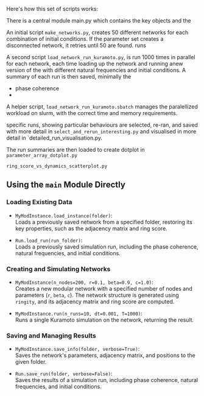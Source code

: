 
Here's how this set of scripts works:

There is a central module main.py which contains the key objects and the





An initial script `make_networks.py`, creates 50 different networks for each combination of initial conditions. If the parameter set creates a disconnected network, it retries until 50 are found.
runs

A second script `load_network_run_kuramoto.py`, is run 1000 times in parallel for each network, each time loading up the network and running anew version of the with different natural frequencies and initial conditions. A summary of each run is then saved, minimally the
- phase coherence
- 






A helper script, `load_network_run_kuramoto.sbatch` manages the paralellized workload on slurm, with the correct time and memory requirements.


specific runs, showing particular behaviours are selected, re-ran, and saved with more detail in `select_and_rerun_interesting.py` and visualised in more detail in `detailed_run_visualisation.py.



The run summaries are then loaded to create dotplot in  `parameter_array_dotplot.py`


`ring_score_vs_dynamics_scatterplot.py`












## Using the `main` Module Directly  

### Loading Existing Data  

- `MyModInstance.load_instance(folder)`:  
  Loads a previously saved network from a specified folder, restoring its key properties, such as the adjacency matrix and ring score.  

- `Run.load_run(run_folder)`:  
  Loads a previously saved simulation run, including the phase coherence, natural frequencies, and initial conditions.  

### Creating and Simulating Networks  

- `MyModInstance(n_nodes=200, r=0.1, beta=0.9, c=1.0)`:  
  Creates a new modular network with a specified number of nodes and parameters (`r`, `beta`, `c`). The network structure is generated using `ringity`, and its adjacency matrix and ring score are computed.  

- `MyModInstance.run(n_runs=10, dt=0.001, T=1000)`:  
  Runs a single Kuramoto simulation on the network, returning the result.




### Saving and Managing Results  

- `MyModInstance.save_info(folder, verbose=True)`:  
  Saves the network's parameters, adjacency matrix, and positions to the given folder.  

- `Run.save_run(folder, verbose=False)`:  
  Saves the results of a simulation run, including phase coherence, natural frequencies, and initial conditions.  
